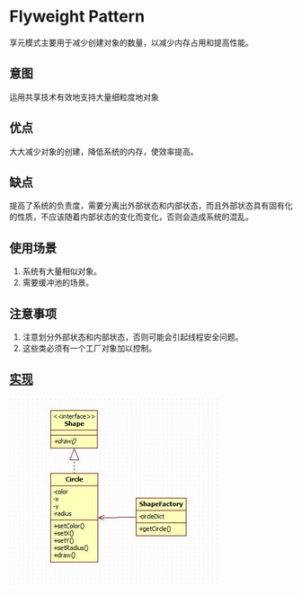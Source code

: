 # Flyweight Pattern

享元模式主要用于减少创建对象的数量，以减少内存占用和提高性能。

## 意图

运用共享技术有效地支持大量细粒度地对象

## 优点

大大减少对象的创建，降低系统的内存，使效率提高。

## 缺点

提高了系统的负责度，需要分离出外部状态和内部状态，而且外部状态具有固有化的性质，不应该随着内部状态的变化而变化，否则会造成系统的混乱。

## 使用场景

1. 系统有大量相似对象。
2. 需要缓冲池的场景。

## 注意事项

1. 注意划分外部状态和内部状态，否则可能会引起线程安全问题。
2. 这些类必须有一个工厂对象加以控制。

## [实现](https://github.com/shiyangqin/Qinsy/tree/master/DesignPatterns/FlyweightPattern)

<img src="img/FlyweightPattern.jpg" />

